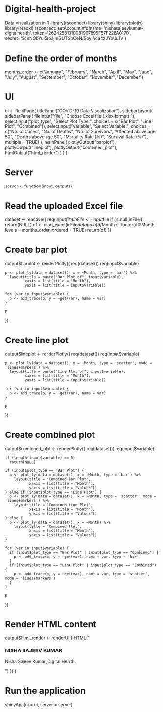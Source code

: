 # Digital-health-project
Data visualization in R 
library(rsconnect)
library(shiny)
library(plotly)
library(readxl)
rsconnect::setAccountInfo(name='nishasajeevkumar-digitalhealth', token='26242581310081967895F57F228A017D', secret='5cnNObYul5roajmGUTGpCeN/SoyIAca4zJYoUu1V')

# Define the order of months
months_order <- c("January", "February", "March", "April", "May", "June", "July", "August", "September", "October", "November", "December")

# UI
ui <- fluidPage(
  titlePanel("COVID-19 Data Visualization"),
  sidebarLayout(
    sidebarPanel(
      fileInput("file", "Choose Excel file (.xlsx format):"),
      selectInput("plot_type", "Select Plot Type:",
                  choices = c("Bar Plot", "Line Plot", "Combined")),
      selectInput("variable", "Select Variable:",
                  choices = c("No. of Cases", "No. of Deaths", "No. of Survivors",
                              "Affected above age 50", "Deaths above age 50",
                              "Mortality Rate (%)", "Survival Rate (%)"),
                  multiple = TRUE)
    ),
    mainPanel(
      plotlyOutput("barplot"),
      plotlyOutput("lineplot"),
      plotlyOutput("combined_plot"),
      htmlOutput("html_render")
    )
  )
)

# Server
server <- function(input, output) {
  
  # Read the uploaded Excel file
  dataset <- reactive({
    req(input$file)
    inFile <- input$file
    if (is.null(inFile))
      return(NULL)
    df <- read_excel(inFile$datapath)
    df$Month <- factor(df$Month, levels = months_order, ordered = TRUE)
    return(df)
  })
  
  # Create bar plot
  output$barplot <- renderPlotly({
    req(dataset())
    req(input$variable)
    
    p <- plot_ly(data = dataset(), x = ~Month, type = 'bar') %>%
      layout(title = paste("Bar Plot of", input$variable),
             xaxis = list(title = "Month"),
             yaxis = list(title = input$variable))
    
    for (var in input$variable) {
      p <- add_trace(p, y = ~get(var), name = var)
    }
    
    p
  })
  
  # Create line plot
  output$lineplot <- renderPlotly({
    req(dataset())
    req(input$variable)
    
    p <- plot_ly(data = dataset(), x = ~Month, type = 'scatter', mode = 'lines+markers') %>%
      layout(title = paste("Line Plot of", input$variable),
             xaxis = list(title = "Month"),
             yaxis = list(title = input$variable))
    
    for (var in input$variable) {
      p <- add_trace(p, y = ~get(var), name = var)
    }
    
    p
  })
  
  # Create combined plot
  output$combined_plot <- renderPlotly({
    req(dataset())
    req(input$variable)
    
    if (length(input$variable) == 0)
      return(NULL)
    
    if (input$plot_type == "Bar Plot") {
      p <- plot_ly(data = dataset(), x = ~Month, type = 'bar') %>%
        layout(title = "Combined Bar Plot",
               xaxis = list(title = "Month"),
               yaxis = list(title = "Values"))
    } else if (input$plot_type == "Line Plot") {
      p <- plot_ly(data = dataset(), x = ~Month, type = 'scatter', mode = 'lines+markers') %>%
        layout(title = "Combined Line Plot",
               xaxis = list(title = "Month"),
               yaxis = list(title = "Values"))
    } else {
      p <- plot_ly(data = dataset(), x = ~Month) %>%
        layout(title = "Combined Plot",
               xaxis = list(title = "Month"),
               yaxis = list(title = "Values"))
    }
    
    for (var in input$variable) {
      if (input$plot_type == "Bar Plot" | input$plot_type == "Combined") {
        p <- add_trace(p, y = ~get(var), name = var, type = 'bar')
      }
      if (input$plot_type == "Line Plot" | input$plot_type == "Combined") {
        p <- add_trace(p, y = ~get(var), name = var, type = 'scatter', mode = 'lines+markers')
      }
    }
    
    p
  })
  
  # Render HTML content
  output$html_render <- renderUI({
    HTML("<h3>NISHA SAJEEV KUMAR</h3>
         <p>Nisha Sajeev Kumar_Digital Health.</p>")
  })
}

# Run the application
shinyApp(ui = ui, server = server)
